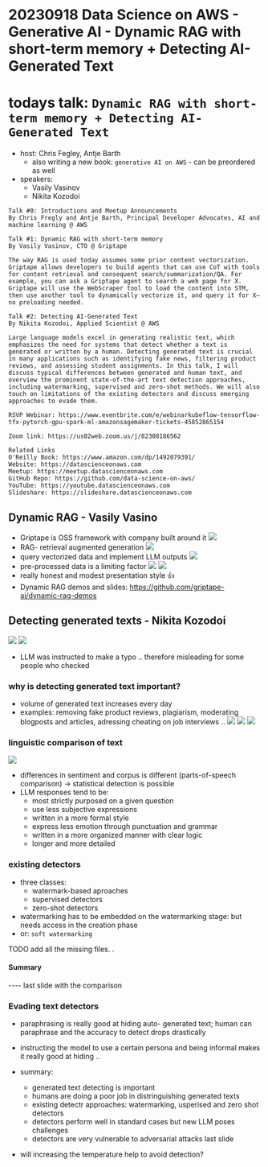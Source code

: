   # 20230918 Data Science on AWS - Generative AI - Dynamic RAG with short-term memory + Detecting AI-Generated Text

# todays talk: `Dynamic RAG with short-term memory + Detecting AI-Generated Text`

* host: Chris Fegley, Antje Barth
  * also writing a new book: `generative AI on AWS` - can be preordered as well
* speakers:
  * Vasily Vasinov
  * Nikita Kozodoi
  
```
Talk #0: Introductions and Meetup Announcements
By Chris Fregly and Antje Barth, Principal Developer Advocates, AI and machine learning @ AWS

Talk #1: Dynamic RAG with short-term memory
By Vasily Vasinov, CTO @ Griptape

The way RAG is used today assumes some prior content vectorization. Griptape allows developers to build agents that can use CoT with tools for content retrieval and consequent search/summarization/QA. For example, you can ask a Griptape agent to search a web page for X. Griptape will use the WebScraper tool to load the content into STM, then use another tool to dynamically vectorize it, and query it for X—no preloading needed.

Talk #2: Detecting AI-Generated Text
By Nikita Kozodoi, Applied Scientist @ AWS

Large language models excel in generating realistic text, which emphasizes the need for systems that detect whether a text is generated or written by a human. Detecting generated text is crucial in many applications such as identifying fake news, filtering product reviews, and assessing student assignments. In this talk, I will discuss typical differences between generated and human text, and overview the prominent state-of-the-art text detection approaches, including watermarking, supervised and zero-shot methods. We will also touch on limitations of the existing detectors and discuss emerging approaches to evade them.

RSVP Webinar: https://www.eventbrite.com/e/webinarkubeflow-tensorflow-tfx-pytorch-gpu-spark-ml-amazonsagemaker-tickets-45852865154

Zoom link: https://us02web.zoom.us/j/82308186562

Related Links
O'Reilly Book: https://www.amazon.com/dp/1492079391/
Website: https://datascienceonaws.com
Meetup: https://meetup.datascienceonaws.com
GitHub Repo: https://github.com/data-science-on-aws/
YouTube: https://youtube.datascienceonaws.com
Slideshare: https://slideshare.datascienceonaws.com
```

## Dynamic RAG - Vasily Vasino
* Griptape is OSS framework with company built around it
![](img00.png)
* RAG- retrieval augmented generation
![](img01.png)
* query vectorized data and implement LLM outputs
![](img02.png)
* pre-processed data is a limiting factor
![](img03.png)
![](img04.png)
* really honest and modest presentation style 👍
* Dynamic RAG demos and slides: https://github.com/griptape-ai/dynamic-rag-demos

## Detecting generated texts - Nikita Kozodoi
![](img05.png)
![](img06.png)
* LLM was instructed to make a typo .. therefore misleading for some people who checked

### why is detecting generated text important?
* volume of generated text increases every day
* examples: removing fake product reviews, plagiarism, moderating blogposts and articles, adressing cheating on job interviews ..
![](img07.png)
![](img08.png)
![](img09.png)

### linguistic comparison of text
![](img10.png)
* differences in sentiment and corpus is different (parts-of-speech comparison) -> statistical detection is possible
* LLM responses tend to be:
  * most strictly purposed on a given question
  * use less subjective expressions
  * written in a more formal style
  * express less emotion through punctuation and grammar
  * written in a more organized manner with clear logic
  * longer and more detailed

### existing detectors
* three classes:
  * watermark-based aproaches
  * supervised detectors
  * zero-shot detectors
* watermarking has to be embedded on the watermarking stage: but needs access in the creation phase
* or: `soft watermarking`




TODO add all the missing files. .



#### Summary
---- last slide with the comparison

### Evading text detectors
* paraphrasing is really good at hiding auto- generated text; human can paraphrase and the accuracy to detect drops drastically
* instructing the model to use a certain persona and being informal makes it really good at hiding ..
* summary:
  * generated text detecting is important
  * humans are doing a poor job in distringuishing generated texts
  * existing detectr approaches: watermarking, usperised and  zero shot detectors
  * detectors perform well in  standard cases but new LLM poses challenges
  * detectors are very vulnerable to adversarial attacks
  ![]()last slide


* will increasing the temperature help to avoid detection? 
